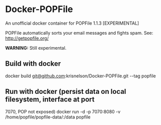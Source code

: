 # Docker-POPFile
An unofficial docker container for POPFile 1.1.3 [EXPERIMENTAL]

POPFile automatically sorts your email messages and fights spam. See:
http://getpopfile.org/

**WARNING:** Still experimental.

## Build with docker
docker build git@github.com:krisnelson/Docker-POPFile.git --tag popfile

## Run with docker (persist data on local filesystem, interface at port 
7070, POP not exposed)
docker run -d -p 7070:8080 -v /home/popfile/popfile-data/:/data popfile

